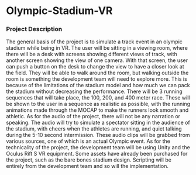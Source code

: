 # Olympic-Stadium-VR

### Project Description
The general basis of the project is to simulate a track event in an olympic stadium while being in VR. The user will be sitting in a viewing room, where there will be a desk with screens showing different views of track, with another screen showing the view of one camera. With that screen, the user can push a button on the desk to change the view to have a closer look at the field. They will be able to walk around the room, but walking outside the room is something the development team will need to explore more. This is because of the limitations of the stadium model and how much we can pack the stadium without decreasing the performance. 
There will be 3 running sequences that will take place, the 100, 200, and 400 meter race. These will be shown to the user in a sequence as realistic as possible, with the running animations made through the MOCAP to make the runners look smooth and athletic. As for the audio of the project, there will not be any narration or speaking. The audio will try to simulate a spectator sitting in the audience of the stadium, with cheers when the athletes are running, and quiet talking during the 5-10 second intermission. These audio clips will be grabbed from various sources, one of which is an actual Olympic event.
As for the technicality of the project, the development team will be using Unity and the Oculus Rift S VR equipment. Some assets have already been purchased for the project, such as the bare bones stadium design. Scripting will be entirely from the development team and so will the implementation.
